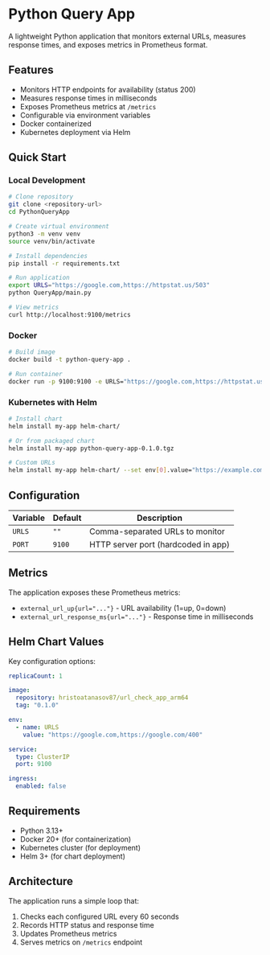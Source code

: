 # Python Query App

A lightweight Python application that monitors external URLs, measures response times, and exposes metrics in Prometheus format.

## Features

- Monitors HTTP endpoints for availability (status 200)
- Measures response times in milliseconds
- Exposes Prometheus metrics at `/metrics`
- Configurable via environment variables
- Docker containerized
- Kubernetes deployment via Helm

## Quick Start

### Local Development

```bash
# Clone repository
git clone <repository-url>
cd PythonQueryApp

# Create virtual environment
python3 -m venv venv
source venv/bin/activate

# Install dependencies
pip install -r requirements.txt

# Run application
export URLS="https://google.com,https://httpstat.us/503"
python QueryApp/main.py

# View metrics
curl http://localhost:9100/metrics
```

### Docker

```bash
# Build image
docker build -t python-query-app .

# Run container
docker run -p 9100:9100 -e URLS="https://google.com,https://httpstat.us/503" python-query-app
```

### Kubernetes with Helm

```bash
# Install chart
helm install my-app helm-chart/

# Or from packaged chart
helm install my-app python-query-app-0.1.0.tgz

# Custom URLs
helm install my-app helm-chart/ --set env[0].value="https://example.com,https://api.example.com"
```

## Configuration

| Variable | Default | Description |
|----------|---------|-------------|
| `URLS` | `""` | Comma-separated URLs to monitor |
| `PORT` | `9100` | HTTP server port (hardcoded in app) |

## Metrics

The application exposes these Prometheus metrics:

- `external_url_up{url="..."}` - URL availability (1=up, 0=down)
- `external_url_response_ms{url="..."}` - Response time in milliseconds

## Helm Chart Values

Key configuration options:

```yaml
replicaCount: 1

image:
  repository: hristoatanasov87/url_check_app_arm64
  tag: "0.1.0"

env:
  - name: URLS
    value: "https://google.com,https://google.com/400"

service:
  type: ClusterIP
  port: 9100

ingress:
  enabled: false
```

## Requirements

- Python 3.13+
- Docker 20+ (for containerization)
- Kubernetes cluster (for deployment)
- Helm 3+ (for chart deployment)

## Architecture

The application runs a simple loop that:
1. Checks each configured URL every 60 seconds
2. Records HTTP status and response time
3. Updates Prometheus metrics
4. Serves metrics on `/metrics` endpoint